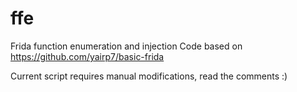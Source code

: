 # ffe
Frida function enumeration and injection
Code based on https://github.com/yairp7/basic-frida

Current script requires manual modifications, read the comments :)
